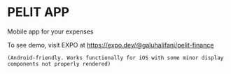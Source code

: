 # PELIT APP

Mobile app for your expenses

To see demo, visit EXPO at https://expo.dev/@galuhalifani/pelit-finance

```(Android-friendly. Works functionally for iOS with some minor display components not properly rendered)```
